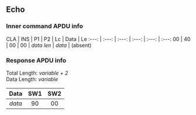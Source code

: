 <!-- Copyright 2021 Yubico AB

Licensed under the Apache License, Version 2.0 (the "License");
you may not use this file except in compliance with the License.
You may obtain a copy of the License at

    http://www.apache.org/licenses/LICENSE-2.0

Unless required by applicable law or agreed to in writing, software
distributed under the License is distributed on an "AS IS" BASIS,
WITHOUT WARRANTIES OR CONDITIONS OF ANY KIND, either express or implied.
See the License for the specific language governing permissions and
limitations under the License. -->

## Echo

### Inner command APDU info

CLA | INS | P1 | P2 | Lc | Data | Le
:---: | :---: | :---: | :---: | :---: | :---:
00 | 40 | 00 | 00 | *data len* | *data* | (absent)

### Response APDU info

Total Length: *variable + 2*\
Data Length: *variable*

Data | SW1 | SW2
:---: | :---: | :---:
*data* | 90 | 00
